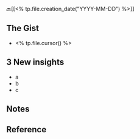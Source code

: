 🔙[[<% tp.file.creation_date("YYYY-MM-DD") %>]]
## The Gist
- <% tp.file.cursor() %>
## 3 New insights
- a
- b
- c
## Notes

## Reference